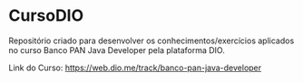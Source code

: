 # CursoDIO
Repositório criado para desenvolver os conhecimentos/exercícios aplicados no curso Banco PAN Java Developer pela plataforma DIO.

Link do Curso: https://web.dio.me/track/banco-pan-java-developer
